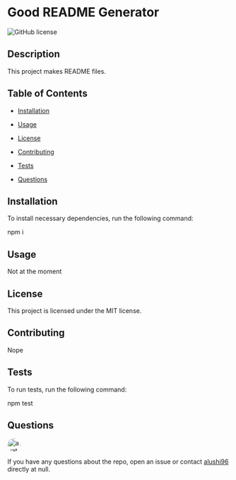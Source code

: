  # Good README Generator
  ![GitHub license](https://img.shields.io/badge/license-MIT-green.svg)
  


## Description
  
  This project makes README files.


## Table of Contents

* [Installation](#installation)

* [Usage](#usage)

* [License](#license)

* [Contributing](#contributing)

* [Tests](#tests)

* [Questions](#questions)
  

## Installation

  To install necessary dependencies, run the following command:

  npm i


## Usage

  Not at the moment
  

## License

  This project is licensed under the MIT license.
  

## Contributing

  Nope
  

## Tests

  To run tests, run the following command:
  
  npm test

  
## Questions

  <img src="https://avatars0.githubusercontent.com/u/59717461?v=4" alt="avatar" style="border-radius: 16px" width="30" />

  If you have any questions about the repo, open an issue or contact [alushi96](https://api.github.com/users/alushi96) directly at null.